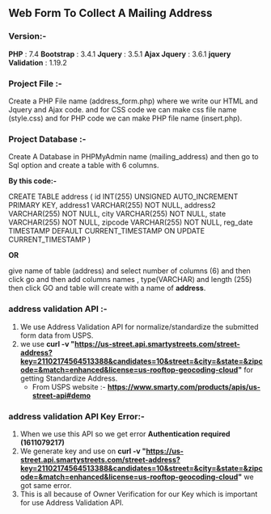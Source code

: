 ## Web Form To Collect A Mailing Address

### Version:-

**PHP** : 7.4
**Bootstrap** : 3.4.1
**Jquery** : 3.5.1
**Ajax Jquery** : 3.6.1
**jquery Validation** : 1.19.2

### Project File :-

Create a PHP File name (address_form.php) where we write our HTML and Jquery and Ajax code. and for CSS code we can make css file name (style.css) and for PHP code we can make PHP file name (insert.php).

### Project Database :-

Create A Database in PHPMyAdmin name (mailing_address) and then go to Sql option and create a table with 6 columns. 

**By this code:-**

CREATE TABLE address (
id INT(255) UNSIGNED AUTO_INCREMENT PRIMARY KEY,
address1 VARCHAR(255) NOT NULL,
address2 VARCHAR(255) NOT NULL,
city VARCHAR(255) NOT NULL,
state VARCHAR(255) NOT NULL,
zipcode VARCHAR(255) NOT NULL,
reg_date TIMESTAMP DEFAULT CURRENT_TIMESTAMP ON UPDATE CURRENT_TIMESTAMP
)
 
**OR**

give name of table (address) and select number of columns (6) and then click go and then add columns names , type(VARCHAR) and length (255) then click GO and table will create with a name of **address**.

### address validation API :-

1. We use Address Validation API for normalize/standardize the submitted form data from USPS.
2. we use **curl -v "https://us-street.api.smartystreets.com/street-address?key=21102174564513388&candidates=10&street=&city=&state=&zipcode=&match=enhanced&license=us-rooftop-geocoding-cloud"** for getting Standardize Address.
    * From USPS website :- **https://www.smarty.com/products/apis/us-street-api#demo**

### address validation API Key Error:-

1. When we use this API so we get error **Authentication required (1611079217)** 
2. We generate key and use on **curl -v "https://us-street.api.smartystreets.com/street-address?key=21102174564513388&candidates=10&street=&city=&state=&zipcode=&match=enhanced&license=us-rooftop-geocoding-cloud"** we got same error.
3. This is all because of Owner Verification for our Key which is important for use Address Validation API.